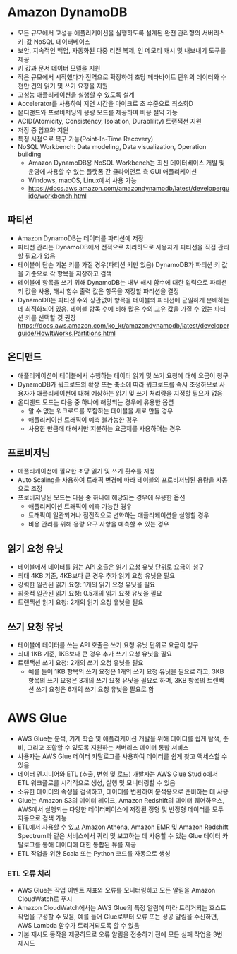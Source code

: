 # Amazon DynamoDB
- 모든 규모에서 고성능 애플리케이션을 실행하도록 설계된 완전 관리형의 서버리스 키-값  NoSQL 데이터베이스
- 보안, 지속적인 백업, 자동화된 다중 리전 복제, 인 메모리 캐시 및 내보내기 도구를 제공
- 키 값과 문서 데이터 모델을 지원
- 작은 규모에서 시작했다가 전역으로 확장하여 초당 페타바이트 단위의 데이터와 수천만 건의 읽기 및 쓰기 요청을 지원
- 고성능 애플리케이션을 실행할 수 있도록 설계
- Accelerator를 사용하여 지연 시간을 마이크로 초 수준으로 최소화D
- 온디맨드와 프로비저닝의 용량 모드를 제공하여 비용 절약 가능
- ACID(Atomicity, Consistency, Isolation, Durablility) 트랜잭션 지원
- 저장 중 암호화 지원
- 특정 시점으로 복구 가능(Point-In-Time Recovery)
- NoSQL Workbench: Data modeling, Data visualization, Operation building
  - Amazon DynamoDB용 NoSQL Workbench는 최신 데이터베이스 개발 및 운영에 사용할 수 있는 플랫폼 간 클라이언트 측 GUI 애플리케이션
  - Windows, macOS, Linux에서 사용 가능
  - https://docs.aws.amazon.com/amazondynamodb/latest/developerguide/workbench.html

## 파티션
- Amazon DynamoDB는 데이터를 파티션에 저장
- 파티션 관리는 DynamoDB에서 전적으로 처리하므로 사용자가 파티션을 직접 관리할 필요가 없음
- 테이블이 단순 기본 키를 가질 경우(파티션 키만 있음) DynamoDB가 파티션 키 값을 기준으로 각 항목을 저장하고 검색
- 테이블에 항목을 쓰기 위해 DynamoDB는 내부 해시 함수에 대한 입력으로 파티션 키 값을 사용, 해시 함수 출력 값은 항목을 저장할 파티션을 결정
- DynamoDB는 파티션 수와 상관없이 항목을 테이블의 파티션에 균일하게 분배하는 데 최적화되어 있음. 테이블 항목 수에 비해 많은 수의 고유 값을 가질 수 있는 파티션 키를 선택할 것 권장
https://docs.aws.amazon.com/ko_kr/amazondynamodb/latest/developerguide/HowItWorks.Partitions.html

## 온디맨드
- 애플리케이션이 테이블에서 수행하는 데이터 읽기 및 쓰기 요청에 대해 요금이 청구
- DynamoDB가 워크로드의 확장 또는 축소에 따라 워크로드를 즉시 조정하므로 사용자가 애플리케이션에 대해 예상하는 읽기 및 쓰기 처리량을 지정할 필요가 없음
- 온디맨드 모드는 다음 중 하나에 해당되는 경우에 유용한 옵션
  - 알 수 없는 워크로드를 포함하는 테이블을 새로 만들 경우
  - 애플리케이션 트래픽이 예측 불가능한 경우
  - 사용한 만큼에 대해서만 지불하는 요금제를 사용하려는 경우

## 프로비저닝
- 애플리케이션에 필요한 초당 읽기 및 쓰기 횟수를 지정
- Auto Scaling을 사용하여 트래픽 변경에 따라 테이블의 프로비저닝된 용량을 자동으로 조정
- 프로비저닝된 모드는 다음 중 하나에 해당되는 경우에 유용한 옵션
  - 애플리케이션 트래픽이 예측 가능한 경우
  - 트래픽이 일관되거나 점진적으로 변화하는 애플리케이션을 실행할 경우
  - 비용 관리를 위해 용량 요구 사항을 예측할 수 있는 경우

## 읽기 요청 유닛
- 테이블에서 데이터를 읽는 API 호출은 읽기 요청 유닛 단위로 요금이 청구
- 최대 4KB 기준, 4KB보다 큰 경우 추가 읽기 요청 유닛을 필요
- 강력한 일관된 읽기 요청: 1개의 읽기 요청 유닛을 필요
- 최종적 일관된 읽기 요청: 0.5개의 읽기 요청 유닛을 필요
- 트랜잭션 읽기 요청: 2개의 읽기 요청 유닛을 필요

## 쓰기 요청 유닛
- 테이블에 데이터를 쓰는 API 호출은 쓰기 요청 유닛 단위로 요금이 청구
- 최대 1KB 기준, 1KB보다 큰 경우 추가 쓰기 요청 유닛을 필요
- 트랜잭션 쓰기 요청: 2개의 쓰기 요청 유닛을 필요
  - 예를 들어 1KB 항목의 쓰기 요청은 1개의 쓰기 요청 유닛을 필요로 하고, 3KB 항목의 쓰기 요청은 3개의 쓰기 요청 유닛을 필요로 하며, 3KB 항목의 트랜잭션 쓰기 요청은 6개의 쓰기 요청 유닛을 필요로 함

# AWS Glue
- AWS Glue는 분석, 기계 학습 및 애플리케이션 개발을 위해 데이터를 쉽게 탐색, 준비, 그리고 조합할 수 있도록 지원하는 서버리스 데이터 통합 서비스
- 사용자는 AWS Glue 데이터 카탈로그를 사용하여 데이터를 쉽게 찾고 액세스할 수 있음
- 데이터 엔지니어와 ETL (추출, 변형 및 로드) 개발자는 AWS Glue Studio에서 ETL 워크플로를 시각적으로 생성, 실행 및 모니터링할 수 있음
- 소유한 데이터의 속성을 검색하고, 데이터를 변환하여 분석용으로 준비하는 데 사용
- Glue는 Amazon S3의 데이터 레이크, Amazon Redshift의 데이터 웨어하우스, AWS에서 실행되는 다양한 데이터베이스에 저장된 정형 및 반정형 데이터를 모두 자동으로 검색 가능
- ETL에서 사용할 수 있고 Amazon Athena, Amazon EMR 및 Amazon Redshift Spectrum과 같은 서비스에서 쿼리 및 보고하는 데 사용할 수 있는 Glue 데이터 카탈로그를 통해 데이터에 대한 통합된 뷰를 제공
- ETL 작업을 위한 Scala 또는 Python 코드를 자동으로 생성

### ETL 오류 처리
- AWS Glue는 작업 이벤트 지표와 오류를 모니터링하고 모든 알림을 Amazon CloudWatch로 푸시
- Amazon CloudWatch에서는 AWS Glue의 특정 알림에 따라 트리거되는 호스트 작업을 구성할 수 있음, 예를 들어 Glue로부터 오류 또는 성공 알림을 수신하면, AWS Lambda 함수가 트리거되도록 할 수 있음
- 기본 재시도 동작을 제공하므로 오류 알림을 전송하기 전에 모든 실패 작업을 3번 재시도
